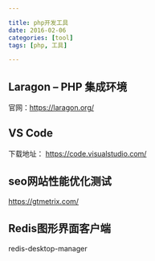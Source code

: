 ```yaml
---

title: php开发工具
date: 2016-02-06
categories: [tool]
tags: [php, 工具]

---
```



## Laragon – PHP 集成环境

官网：https://laragon.org/

## VS Code ##
下载地址：
https://code.visualstudio.com/

## seo网站性能优化测试 ##
https://gtmetrix.com/

## Redis图形界面客户端 ##
redis-desktop-manager
